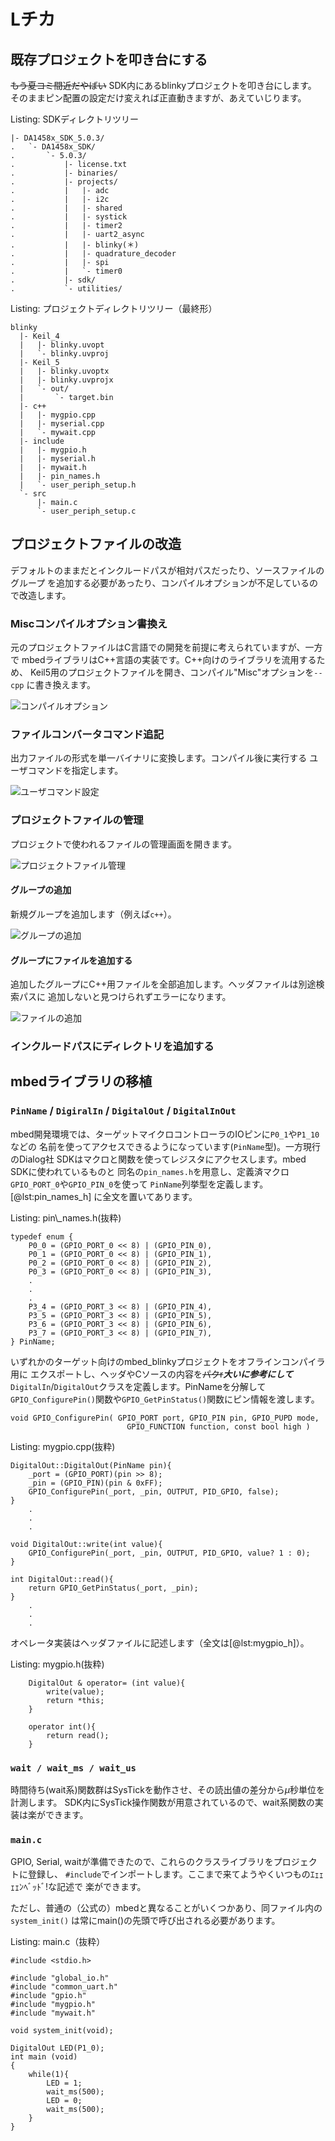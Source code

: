 # Lチカ
## 既存プロジェクトを叩き台にする
~~もう夏コミ間近だやばい~~ SDK内にあるblinkyプロジェクトを叩き台にします。
そのままピン配置の設定だけ変えれば正直動きますが、あえていじります。

Listing: SDKディレクトリツリー

```{#lst:sdkdirtree}
|- DA1458x_SDK_5.0.3/
.   `- DA1458x_SDK/
.       `- 5.0.3/
.           |- license.txt
.           |- binaries/
.           |- projects/
.           |   |- adc
.           |   |- i2c
.           |   |- shared
.           |   |- systick
.           |   |- timer2
.           |   |- uart2_async
.           |   |- blinky(＊)
.           |   |- quadrature_decoder
.           |   |- spi
.           |   `- timer0
.           |- sdk/
.           `- utilities/
```

Listing: プロジェクトディレクトリツリー（最終形）

```{#lst:projectdirtree}
blinky
  |- Keil_4
  |   |- blinky.uvopt  
  |   `- blinky.uvproj
  |- Keil_5
  |   |- blinky.uvoptx  
  |   |- blinky.uvprojx  
  |   `- out/
  |       `- target.bin
  |- c++
  |   |- mygpio.cpp  
  |   |- myserial.cpp  
  |   `- mywait.cpp
  |- include
  |   |- mygpio.h  
  |   |- myserial.h  
  |   |- mywait.h  
  |   |- pin_names.h  
  |   `- user_periph_setup.h
  `- src
      |- main.c  
      `- user_periph_setup.c
```

## プロジェクトファイルの改造
デフォルトのままだとインクルードパスが相対パスだったり、ソースファイルのグループ
を追加する必要があったり、コンパイルオプションが不足しているので改造します。

### Miscコンパイルオプション書換え
元のプロジェクトファイルはC言語での開発を前提に考えられていますが、一方で
mbedライブラリはC++言語の実装です。C++向けのライブラリを流用するため、
Keil5用のプロジェクトファイルを開き、コンパイル"Misc"オプションを`--cpp`
に書き換えます。

![コンパイルオプション](images/keil_option_cpp.png)

### ファイルコンバータコマンド追記
出力ファイルの形式を単一バイナリに変換します。コンパイル後に実行する
ユーザコマンドを指定します。

![ユーザコマンド設定](images/keil_option_targetbin.png)

### プロジェクトファイルの管理
プロジェクトで使われるファイルの管理画面を開きます。

![プロジェクトファイル管理](images/keil_manage_project_files.png)

#### グループの追加
新規グループを追加します（例えば`c++`）。

![グループの追加](images/keil_new_group.png)

#### グループにファイルを追加する
追加したグループにC++用ファイルを全部追加します。ヘッダファイルは別途検索パスに
追加しないと見つけられずエラーになります。

![ファイルの追加](images/keil_add_files_to_group.png)

### インクルードパスにディレクトリを追加する

## mbedライブラリの移植
### `PinName` / `DigiralIn` / `DigitalOut` / `DigitalInOut`
mbed開発環境では、ターゲットマイクロコントローラのIOピンに`P0_1`や`P1_10`などの
名前を使ってアクセスできるようになっています(`PinName`型)。一方現行のDialog社
SDKはマクロと関数を使ってレジスタにアクセスします。mbed SDKに使われているものと
同名の`pin_names.h`を用意し、定義済マクロ`GPIO_PORT_0`や`GPIO_PIN_0`を使って
`PinName`列挙型を定義します。[@lst:pin_names_h] に全文を置いてあります。

Listing: pin\\\_names.h(抜粋)

```{#lst:pin_names_h_part .cpp .numberLines numbers="left"}
typedef enum {
    P0_0 = (GPIO_PORT_0 << 8) | (GPIO_PIN_0),
    P0_1 = (GPIO_PORT_0 << 8) | (GPIO_PIN_1),
    P0_2 = (GPIO_PORT_0 << 8) | (GPIO_PIN_2),
    P0_3 = (GPIO_PORT_0 << 8) | (GPIO_PIN_3),
    .
    .
    .
    P3_4 = (GPIO_PORT_3 << 8) | (GPIO_PIN_4),
    P3_5 = (GPIO_PORT_3 << 8) | (GPIO_PIN_5),
    P3_6 = (GPIO_PORT_3 << 8) | (GPIO_PIN_6),
    P3_7 = (GPIO_PORT_3 << 8) | (GPIO_PIN_7),
} PinName;
```

いずれかのターゲット向けのmbed_blinkyプロジェクトをオフラインコンパイラ用に
エクスポートし、ヘッダやCソースの内容を~~パクr~~_**大いに参考にして**_
`DigitalIn`/`DigitalOut`クラスを定義します。PinNameを分解して
`GPIO_ConfigurePin()`関数や`GPIO_GetPinStatus()`関数にピン情報を渡します。

```{.cpp}
void GPIO_ConfigurePin( GPIO_PORT port, GPIO_PIN pin, GPIO_PUPD mode,
                          GPIO_FUNCTION function, const bool high )
```

Listing: mygpio.cpp(抜粋)

```{#lst:mygpio_cpp_part .cpp .numberLines numbers="left"}
DigitalOut::DigitalOut(PinName pin){
    _port = (GPIO_PORT)(pin >> 8);
    _pin = (GPIO_PIN)(pin & 0xFF);
    GPIO_ConfigurePin(_port, _pin, OUTPUT, PID_GPIO, false);
}
    .
    .
    .

void DigitalOut::write(int value){
    GPIO_ConfigurePin(_port, _pin, OUTPUT, PID_GPIO, value? 1 : 0);
}

int DigitalOut::read(){
    return GPIO_GetPinStatus(_port, _pin);
}
    .
    .
    .
```

オペレータ実装はヘッダファイルに記述します（全文は[@lst:mygpio_h]）。

Listing: mygpio.h(抜粋)

```{#lst:mygpio_h_part .cpp .numberLines numbers="left"}
    DigitalOut & operator= (int value){
        write(value);
        return *this;
    }

    operator int(){
        return read();
    }
```
<!--
### `Serial`
mbedライブラリで継承しているStreamクラスも用意しなければならないのですが、
そこまでするとライブラリが肥大化するため諦めました。
したがってこの`Serial`クラスは極めて限定的なことしかできません。
`format()`と`baud()`でビット長・パリティ・ストップビット・
ボーレート^[このボーレート設定の仕様は控えめに言ってひどいです。
16MHzのメインクロックを16分周したもの(つまり1.0MHz)をレジスタ設定値で
分周してボーレートにしてます。]
を設定できるのみで、残りは何も手がついてない状態です。
独自の`printf_string()`関数が用意されているので、`sprintf()`などをつかって
`printf()`の代わりに使うか、１から自力で実装するのがいいかもしれません。

Listing: myserial.cpp(抜粋)
```{#lst:myserial_cpp_part .cpp .numberLines numbers="left"}
void Serial::format(int bits = 8, Parity parity = None,
                                    int stop_bits = 1){
    _mode = 0;

    switch(bits){
        case 5:{  _mode  |= 0x00; break; }
        case 6:{  _mode  |= 0x01; break; }
        case 7:{  _mode  |= 0x02; break; }
        case 8:{  _mode  |= 0x03; break; }
        default:{ _mode  |= 0x03; break; }
    }
    .
    .
    .
    // ACCESS DIVISORLATCH REGISTER FOR BAUDRATE 115200, REGISTER
    //UART_DLH/DLL_REG IF UART2_LCR_REG.DLAB=1
    SetBits16(UART2_LCR_REG, UART_DLAB, 1);

    // NO PARITY, 1 STOP BIT, 8 DATA LENGTH AND
    SetWord16(UART2_LCR_REG, _mode);

    //ENABLE TX INTERRUPTS, REGISTER IER IF UART2_LCR_REG.DLAB=0
    SetBits16(UART2_LCR_REG, UART_DLAB, 0);
}

void Serial::baud(int baudrate){
    _baudr = 0;
    _baudrate = baudrate;
    switch(_baudrate){
        case 115200:{ _baudr = UART_BAUDRATE_115K2;  break; }
        case 57600:{  _baudr = UART_BAUDRATE_57K6;   break; }
        case 38400:{  _baudr = UART_BAUDRATE_38K4;   break; }
        case 28800:{  _baudr = UART_BAUDRATE_28K8;   break; }
        case 19200:{  _baudr = UART_BAUDRATE_19K2;   break; }
        case 9600:{   _baudr = UART_BAUDRATE_9K6;    break; }
        case 2400:{   _baudr = UART_BAUDRATE_2K4;    break; }
        // default:{     _baudr = 400;   break; }
        default:{     _baudr = UART_BAUDRATE_57K6;   break; }
    }

    // ACCESS DIVISORLATCH REGISTER FOR BAUDRATE 115200, REGISTER
    // UART_DLH/DLL_REG IF UART2_LCR_REG.DLAB=1
    SetBits16(UART2_LCR_REG, UART_DLAB, 1);
    SetWord16(UART2_IER_DLH_REG,0); // for serial clk 16MHz baudrate 115200
    SetWord16(UART2_IER_DLH_REG, ( ( _baudr & 0xFF00 ) >> 8 ) );

    // set baudrate ~115200  = serial_clk/(16 * n)
    SetWord16(UART2_RBR_THR_DLL_REG, (uint16_t)(_baudr & 0xFF));

    //ENABLE TX INTERRUPTS, REGISTER IER IF UART2_LCR_REG.DLAB=0
    SetBits16(UART2_LCR_REG, UART_DLAB, 0);
}

```
 -->
### `wait / wait_ms / wait_us`
時間待ち(wait系)関数群はSysTickを動作させ、その読出値の差分から$\mu$秒単位を計測します。
SDK内にSysTick操作関数が用意されているので、wait系関数の実装は楽ができます。

### `main.c`
GPIO, Serial, waitが準備できたので、これらのクラスライブラリをプロジェクトに登録し、
`#include`でインポートします。ここまで来てようやくいつものｴｪｪｪｪﾝﾍﾞｯﾄﾞ!な記述で
楽ができます。

ただし、普通の（公式の）mbedと異なることがいくつかあり、同ファイル内の`system_init()`
は常にmain()の先頭で呼び出される必要があります。

Listing: main.c（抜粋）

```{#lst:main_c_part .cpp .numberLines numbers="left"}
#include <stdio.h>

#include "global_io.h"
#include "common_uart.h"
#include "gpio.h"
#include "mygpio.h"
#include "mywait.h"

void system_init(void);

DigitalOut LED(P1_0);
int main (void)
{
    while(1){
        LED = 1;
        wait_ms(500);
        LED = 0;
        wait_ms(500);
    }
}
```

<!--
\newpage

+---------------------------------------------------------------------+
| これ以降は章のタイトルを残しておきますが、C90に間に合わないぽいので |
|割愛します。ごめんなさい                                             |
+---------------------------------------------------------------------+

### `SPI`
### `W25X40BV`（SPI フラッシュメモリドライバ）
### `AkiSpiLcd`（秋月的メモリ液晶ドライバ）
 -->
